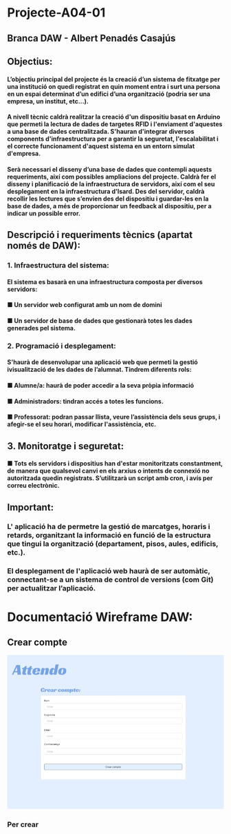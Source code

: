 # Projecte-A04-01 
## Branca DAW - Albert Penadés Casajús

## Objectius:
#### L’objectiu principal del projecte és la creació d’un sistema de fitxatge per una institució on quedi registrat en quin moment entra i surt una persona en un espai determinat d’un edifici d’una organització (podria ser una empresa, un institut, etc...). 

#### A nivell tècnic caldrà realitzar la creació d'un dispositiu basat en Arduino que permeti la lectura de dades de targetes RFID i l'enviament d'aquestes a una base de dades centralitzada. S'hauran d'integrar diversos components d'infraestructura per a garantir la seguretat, l'escalabilitat i el correcte funcionament d'aquest sistema en un entorn simulat d'empresa.
#### Serà necessari el disseny d’una base de dades que contempli aquests requeriments, així com possibles ampliacions del projecte. Caldrà fer el disseny i planificació de la infraestructura de servidors, així com el seu desplegament en la infraestructura d’Isard. Des del servidor, caldrà recollir les lectures que s’envien des del dispositiu i guardar-les en la base de dades, a més de proporcionar un feedback al dispositiu, per a indicar un possible error.

## Descripció i requeriments tècnics (apartat només de DAW):
### 1. Infraestructura del sistema:
#### El sistema es basarà en una infraestructura composta per diversos servidors:
#### ■ Un servidor web configurat amb un nom de domini
#### ■ Un servidor de base de dades que gestionarà totes les dades generades pel sistema.

### 2. Programació i desplegament:
#### S'haurà de desenvolupar una aplicació web que permeti la gestió ivisualització de les dades de l’alumnat. Tindrem diferents rols:
#### ■ Alumne/a: haurà de poder accedir a la seva pròpia informació
#### ■ Administradors: tindran accés a totes les funcions.
#### ■ Professorat: podran passar llista, veure l’assistència dels seus grups, i afegir-se el seu horari, modificar l'assistència, etc.


## 3. Monitoratge i seguretat:
#### ■ Tots els servidors i dispositius han d'estar monitoritzats constantment, de manera que qualsevol canvi en els arxius o intents de connexió no autoritzada quedin registrats. S’utilitzarà un script amb cron, i avís per correu electrònic.

## Important:
### L' aplicació ha de permetre la gestió de marcatges, horaris i retards, organitzant la informació en funció de la estructura que tingui la organització (departament, pisos, aules, edificis, etc.). 

### El desplegament de l'aplicació web haurà de ser automàtic, connectant-se a un sistema de control de versions (com Git) per actualitzar l’aplicació.

# Documentació Wireframe DAW:
## Crear compte
![Crear compte](image.png)
### Per crear 